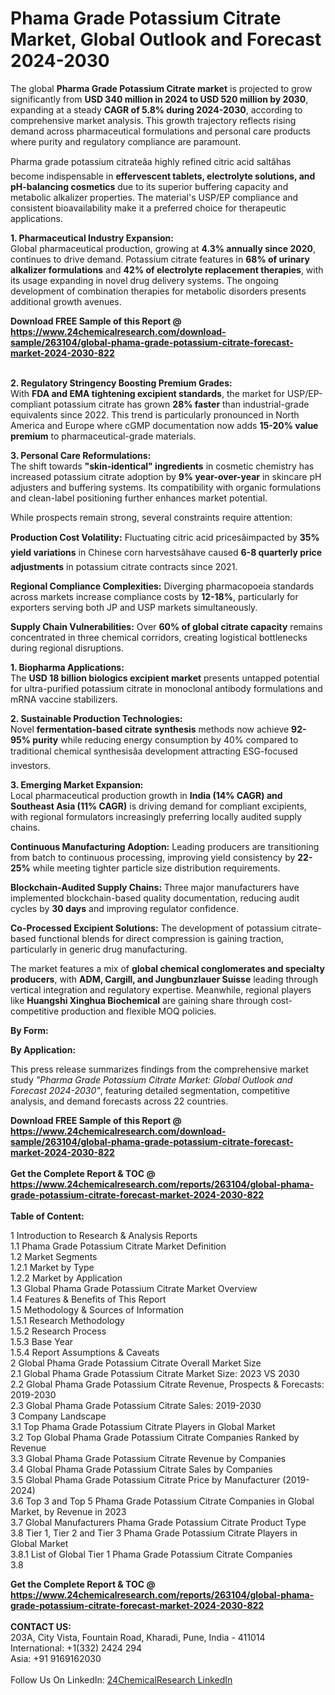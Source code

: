 <h1>Phama Grade Potassium Citrate Market, Global Outlook and Forecast 2024-2030</h1><p>The global <strong>Pharma Grade Potassium Citrate market</strong> is projected to grow significantly from <strong>USD 340 million in 2024 to USD 520 million by 2030</strong>, expanding at a steady <strong>CAGR of 5.8% during 2024-2030</strong>, according to comprehensive market analysis. This growth trajectory reflects rising demand across pharmaceutical formulations and personal care products where purity and regulatory compliance are paramount.</p><p>Pharma grade potassium citrateâa highly refined citric acid saltâhas become indispensable in <strong>effervescent tablets, electrolyte solutions, and pH-balancing cosmetics</strong> due to its superior buffering capacity and metabolic alkalizer properties. The material's USP/EP compliance and consistent bioavailability make it a preferred choice for therapeutic applications.</p><p><strong>1. Pharmaceutical Industry Expansion:</strong><br>
Global pharmaceutical production, growing at <strong>4.3% annually since 2020</strong>, continues to drive demand. Potassium citrate features in <strong>68% of urinary alkalizer formulations</strong> and <strong>42% of electrolyte replacement therapies</strong>, with its usage expanding in novel drug delivery systems. The ongoing development of combination therapies for metabolic disorders presents additional growth avenues.</p><div><b>Download FREE Sample of this Report @ 
            <a href="https://www.24chemicalresearch.com/download-sample/263104/global-phama-grade-potassium-citrate-forecast-market-2024-2030-822">
            https://www.24chemicalresearch.com/download-sample/263104/global-phama-grade-potassium-citrate-forecast-market-2024-2030-822</a></b></div><br><p><strong>2. Regulatory Stringency Boosting Premium Grades:</strong><br>
With <strong>FDA and EMA tightening excipient standards</strong>, the market for USP/EP-compliant potassium citrate has grown <strong>28% faster</strong> than industrial-grade equivalents since 2022. This trend is particularly pronounced in North America and Europe where cGMP documentation now adds <strong>15-20% value premium</strong> to pharmaceutical-grade materials.</p><p><strong>3. Personal Care Reformulations:</strong><br>
The shift towards <strong>"skin-identical" ingredients</strong> in cosmetic chemistry has increased potassium citrate adoption by <strong>9% year-over-year</strong> in skincare pH adjusters and buffering systems. Its compatibility with organic formulations and clean-label positioning further enhances market potential.</p><p>While prospects remain strong, several constraints require attention:</p><p><strong>Production Cost Volatility:</strong> Fluctuating citric acid pricesâimpacted by <strong>35% yield variations</strong> in Chinese corn harvestsâhave caused <strong>6-8 quarterly price adjustments</strong> in potassium citrate contracts since 2021.</p><p><strong>Regional Compliance Complexities:</strong> Diverging pharmacopoeia standards across markets increase compliance costs by <strong>12-18%</strong>, particularly for exporters serving both JP and USP markets simultaneously.</p><p><strong>Supply Chain Vulnerabilities:</strong> Over <strong>60% of global citrate capacity</strong> remains concentrated in three chemical corridors, creating logistical bottlenecks during regional disruptions.</p><p><strong>1. Biopharma Applications:</strong><br>
The <strong>USD 18 billion biologics excipient market</strong> presents untapped potential for ultra-purified potassium citrate in monoclonal antibody formulations and mRNA vaccine stabilizers.</p><p><strong>2. Sustainable Production Technologies:</strong><br>
Novel <strong>fermentation-based citrate synthesis</strong> methods now achieve <strong>92-95% purity</strong> while reducing energy consumption by 40% compared to traditional chemical synthesisâa development attracting ESG-focused investors.</p><p><strong>3. Emerging Market Expansion:</strong><br>
Local pharmaceutical production growth in <strong>India (14% CAGR) and Southeast Asia (11% CAGR)</strong> is driving demand for compliant excipients, with regional formulators increasingly preferring locally audited supply chains.</p><p><strong>Continuous Manufacturing Adoption:</strong> Leading producers are transitioning from batch to continuous processing, improving yield consistency by <strong>22-25%</strong> while meeting tighter particle size distribution requirements.</p><p><strong>Blockchain-Audited Supply Chains:</strong> Three major manufacturers have implemented blockchain-based quality documentation, reducing audit cycles by <strong>30 days</strong> and improving regulator confidence.</p><p><strong>Co-Processed Excipient Solutions:</strong> The development of potassium citrate-based functional blends for direct compression is gaining traction, particularly in generic drug manufacturing.</p><p>The market features a mix of <strong>global chemical conglomerates and specialty producers</strong>, with <strong>ADM, Cargill, and Jungbunzlauer Suisse</strong> leading through vertical integration and regulatory expertise. Meanwhile, regional players like <strong>Huangshi Xinghua Biochemical</strong> are gaining share through cost-competitive production and flexible MOQ policies.</p><p><strong>By Form:</strong></p><p><strong>By Application:</strong></p><p>This press release summarizes findings from the comprehensive market study <em>"Pharma Grade Potassium Citrate Market: Global Outlook and Forecast 2024-2030"</em>, featuring detailed segmentation, competitive analysis, and demand forecasts across 22 countries.</p><div><b>Download FREE Sample of this Report @ 
            <a href="https://www.24chemicalresearch.com/download-sample/263104/global-phama-grade-potassium-citrate-forecast-market-2024-2030-822">
            https://www.24chemicalresearch.com/download-sample/263104/global-phama-grade-potassium-citrate-forecast-market-2024-2030-822</a></b></div><br><div><b>Get the Complete Report & TOC @ 
            <a href="https://www.24chemicalresearch.com/reports/263104/global-phama-grade-potassium-citrate-forecast-market-2024-2030-822">
            https://www.24chemicalresearch.com/reports/263104/global-phama-grade-potassium-citrate-forecast-market-2024-2030-822</a></b></div><br>
            <b>Table of Content:</b><p>1 Introduction to Research & Analysis Reports<br />
    1.1 Phama Grade Potassium Citrate Market Definition<br />
    1.2 Market Segments<br />
        1.2.1 Market by Type<br />
        1.2.2 Market by Application<br />
    1.3 Global Phama Grade Potassium Citrate Market Overview<br />
    1.4 Features & Benefits of This Report<br />
    1.5 Methodology & Sources of Information<br />
        1.5.1 Research Methodology<br />
        1.5.2 Research Process<br />
        1.5.3 Base Year<br />
        1.5.4 Report Assumptions & Caveats<br />
2 Global Phama Grade Potassium Citrate Overall Market Size<br />
    2.1 Global Phama Grade Potassium Citrate Market Size: 2023 VS 2030<br />
    2.2 Global Phama Grade Potassium Citrate Revenue, Prospects & Forecasts: 2019-2030<br />
    2.3 Global Phama Grade Potassium Citrate Sales: 2019-2030<br />
3 Company Landscape<br />
    3.1 Top Phama Grade Potassium Citrate Players in Global Market<br />
    3.2 Top Global Phama Grade Potassium Citrate Companies Ranked by Revenue<br />
    3.3 Global Phama Grade Potassium Citrate Revenue by Companies<br />
    3.4 Global Phama Grade Potassium Citrate Sales by Companies<br />
    3.5 Global Phama Grade Potassium Citrate Price by Manufacturer (2019-2024)<br />
    3.6 Top 3 and Top 5 Phama Grade Potassium Citrate Companies in Global Market, by Revenue in 2023<br />
    3.7 Global Manufacturers Phama Grade Potassium Citrate Product Type<br />
    3.8 Tier 1, Tier 2 and Tier 3 Phama Grade Potassium Citrate Players in Global Market<br />
        3.8.1 List of Global Tier 1 Phama Grade Potassium Citrate Companies<br />
        3.8</p><div><b>Get the Complete Report & TOC @ 
            <a href="https://www.24chemicalresearch.com/reports/263104/global-phama-grade-potassium-citrate-forecast-market-2024-2030-822">
            https://www.24chemicalresearch.com/reports/263104/global-phama-grade-potassium-citrate-forecast-market-2024-2030-822</a></b></div><br><b>CONTACT US:</b><br>
            203A, City Vista, Fountain Road, Kharadi, Pune, India - 411014<br>
            International: +1(332) 2424 294<br>
            Asia: +91 9169162030 <br><br>
            Follow Us On LinkedIn: <a href="https://www.linkedin.com/company/24chemicalresearch/">24ChemicalResearch LinkedIn</a>